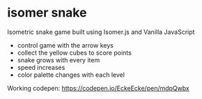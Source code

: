 # isomer snake
Isometric snake game built using Isomer.js and Vanilla JavaScript

- control game with the arrow keys
- collect the yellow cubes to score points
- snake grows with every item
- speed increases
- color palette changes with each level

Working codepen: https://codepen.io/EckeEcke/pen/mdpQwbx
